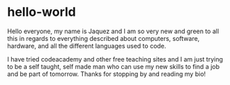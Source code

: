 # hello-world

Hello everyone, my name is Jaquez and I am so very new and green to all this in regards to everything described about computers, software, hardware, and all the different languages used to code.  

I have tried codeacademy and other free teaching sites and I am just trying to be a self taught, self made man who can use my new skills to find a job and be part of tomorrow.  Thanks for stopping by and reading my bio!
